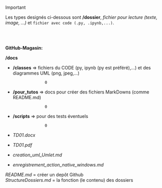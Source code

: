 > [!IMPORTANT]
> Les types designés ci-dessous sont **/dossier**, _fichier pour lecture (texte, image, ...)_ et `fichier avec code (.py, .ipynb,...)`.

  
<br></br>
  
  
  
**GitHub-Magasin:**



**/docs**

  - **/classes** => fichiers du CODE (py, ipynb (py est préféré),...) et des diagrammes UML (png, jpeg,...)

                      0                

  - **/pour_tutos** => docs pour créer des fichiers MarkDowns (comme README.md)

                      0 
                 
  - **/scripts** => pour des tests éventuels

                      0                

  - _TD01.docx_
  - _TD01.pdf_
  - _creation_uml_Umlet.md_
  - _enregistrement_action_native_windows.md_
  
                 
_README.md_ = créer un depôt Github  
_StructureDossiers.md_ = la fonction (le contenu) des dossiers




